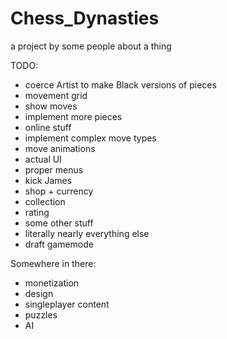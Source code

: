# Chess_Dynasties

a project by some people about a thing


TODO:

 - coerce Artist to make Black versions of pieces
 - movement grid
 - show moves
 - implement more pieces
 - online stuff
 - implement complex move types
 - move animations
 - actual UI
  - proper menus
 - kick James
 - shop + currency
 - collection
 - rating
 - some other stuff
 - literally nearly everything else
 - draft gamemode
 
 Somewhere in there: 
 - monetization
 - design
 - singleplayer content
 - puzzles
 - AI
